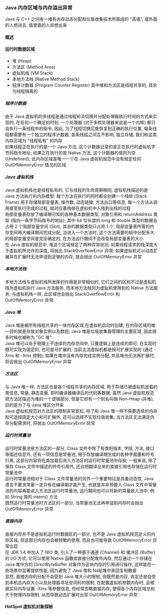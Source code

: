 ### Java 内存区域与内存溢出异常
Java 与 C++ 之间有一堵有内存动态分配和垃圾收集技术所围成的 "高墙", 墙外面的人想进去, 墙里面的人却想出来

#### 概述

#### 运行时数据区域
- 堆 (Heap)
- 方法区 (Method Area)
- 虚拟机栈 (VM Stack)
- 本地方法栈 (Native Method Stack)
- 程序计数器 (Program Counter Register)
其中堆和方法区是线程共享的, 其余为线程隔离的

##### 程序计数器
由于 Java 虚拟机的多线程是通过线程轮流切换并分配处理器执行时间的方式来实现的, 在任何一个确定的时刻, 一个处理器 (对于多核处理器来说是一个内核) 都只会执行一条线程中的指令; 因此, 为了线程切换后能恢复到正确的执行位置, 每条线程都需要有一个独立的程序计数器, 各条线程之间互不影响, 独立存储, 我们称这类内存区域为 "线程私有" 的内存  
如果线程正在执行的是一个 Java 方法, 这个计数器记录的是正在执行的虚拟机字节码指令地址; 如果正在执行的是 Native 方法, 这个计数器的值则为空 (Undefined); 此内存区域是唯一一个在 Java 虚拟机规范中没有规定任何 OutOfMemoryError 情况的区域
##### Java 虚拟机栈
Java 虚拟机栈也是线程私有的, 它与线程的生命周期相同; 虚拟机栈描述的是 Java 方法执行的内存模型: 每个方法在执行的同时都会创建一个栈帧 (Stack Frame) 用于存储局部变量表, 操作数, 动态链接, 方法出口等信息; 每一个方法从调用直至执行完成的过程, 就对应着栈帧在虚拟机中入栈到出栈的过程  
局部变量表存放了编译期可知的各种基本数据类型, 对象引用和 returnAddress 类型 (指向一条字节码指令的地址); 其中 64 位长度的 long 和 double 类型的数据会占用 2 个局部变量空间 (Slot), 其余的数据类型只占用 1 个; 局部变量表所需的内存空间再大编译期间完成分配, 当进入一个方法时, 这个方法需要的帧中分配多大的局部变量空间是完全确定的, 在方法运行期间不会改变局部变量表的大小  
在 Java 虚拟机规范中, 堆这个区域规定了两种异常状况: 如果线程请求的栈深度大于虚拟机所允许的深度, 将抛出 StackOverflowError 异常; 如果虚拟机可以动态扩展并在扩展时无法申请到足够的内存, 就会抛出 OutOfMemoryError 异常
##### 本地方法栈
本地方法栈与虚拟机栈所发挥的作用是非常相似的, 它们之间的区别不过是虚拟机栈为虚拟机执行 Java 方法服务, 而本地方法栈则为虚拟机使用到的 Native 方法服务; 与虚拟机栈一样, 此区域也会抛出 StackOverflowError 和 OutOfMemoryError 异常
##### Java 堆
Java 堆是被所有线程共享的一块内存区域,在虚拟机启动时创建; 在内存区域的唯一目的就是存放对象实例以及数组; Java 堆是垃圾收集器管理的主要区域, 因此很多时候也被称为 "GC 堆"  
Java 堆可以处于物理上不连续的内存空间中, 只要逻辑上是连续的即可; 在实现时既可实现为固定的, 也可是可扩展的, 当前主流虚拟机都是按可扩展实现的 (通过 -Xms 和 -Xmx 控制); 如果在堆中没有内存完成实例分配, 并且堆也无法再扩展时, 将会抛出 OutOfMemoryError 异常
##### 方法区
与 Java 堆一样, 方法区也是各个线程共享的内存区域, 用于存储已被虚拟机加载的类信息, 常量, 静态变量, 即时编译器编译后的代码等数据; 虽然 Java 虚拟机规范把方法区描述为堆的一个逻辑部分, 但是它却有一个别名叫做 Non-Heap (非堆), 目的是为了与 Java 堆区分开来  
Java 虚拟机规范对方法区的限制非常宽松, 除了和 Java 堆一样不需要连续的内存和可选择固定大小和可扩展外, 还可以选择不实现垃圾收集; 当方法区无法满足内存分配需求时, 将抛出 OutOfMemoryError 异常
##### 运行时常量池
运行时常量池是方法区的一部分, Class 文件中除了有类的版本, 字段, 方法, 接口等描述信息外, 还有一项信息是常量池, 用于存放编译期生成的各种字面量和符号引用, 这部分内容将在类加载后进入方法区的运行时常量池中存放; 一般来说, 除了保存 Class 文件中描述的符号引用外, 还会把翻译出来的直接引用也存储在运行时常量池中  
运行时常量池相对于 Class 文件常量池的另外一个重要特征是具备动态性, Java 语言不要求常量一定只有在编译期才能产生, 也就是并非预置入 Class 文件中常量池的内容再能进入方法区运行时常量池, 运行期间也可以将新的常量放入池中, 例如 String 类的 intern() 方法  
既然运行时常量池时方法区的一部分, 当常量池无法再申请到内存时会抛出 OutOfMemoryError 异常
##### 直接内存
直接内存并不是虚拟机运行时数据区的一部分, 也不是 Java 虚拟机规范定义的内存区域, 但这部分内存也会被频繁的使用, 而且也可能导致 OutOfMemoryError 异常出现  
在 JDK 1.4 中加入了 NIO 类, 引入了一种基于通道 (Channel) 和 缓冲区 (Buffer) 的 I/O 方式, 它可以使用 Native 函数库直接分配堆外内存, 然后通过一个存储在 Java 堆中方的 DirectByteBuffer 对象作为这块内存的引用进行操作, 这样能在一些场景中显著提供性能, 因为避免了 Java 堆和 Na贴堆中来回复制数据  
显然, 直接内存的分配不会受到 Java 堆大小的限制, 但既然是内存, 肯定还是会受到本机总内存大小以及处理器寻址空间的的限制; 在配置虚拟机参数内存时, 会根据实际内存设置 -Xmx 等参数信息, 但经常忽略直接内存, 使得各个内存区域总和大于物理内存限制, 从而导致动态扩展时出现 OutOfMemoryError 异常

#### HotSpot 虚拟机对象探秘  
